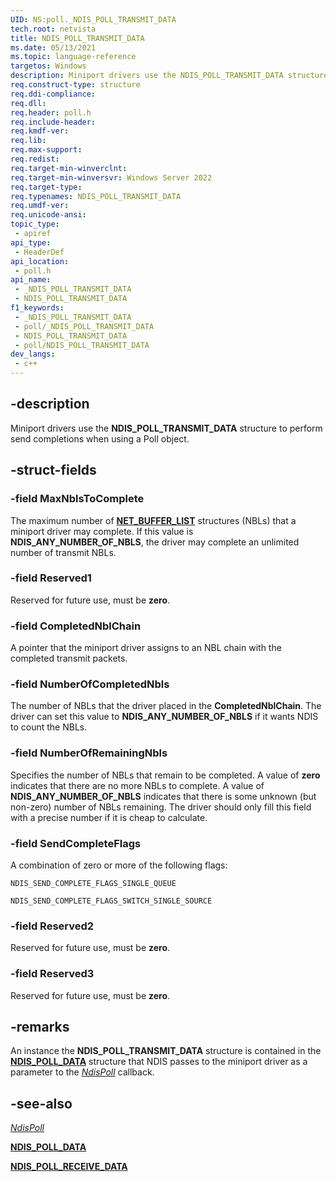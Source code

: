 ```yaml
---
UID: NS:poll._NDIS_POLL_TRANSMIT_DATA
tech.root: netvista
title: NDIS_POLL_TRANSMIT_DATA
ms.date: 05/13/2021
ms.topic: language-reference
targetos: Windows
description: Miniport drivers use the NDIS_POLL_TRANSMIT_DATA structure to perform send completions when using a Poll object. 
req.construct-type: structure
req.ddi-compliance: 
req.dll: 
req.header: poll.h
req.include-header: 
req.kmdf-ver: 
req.lib: 
req.max-support: 
req.redist: 
req.target-min-winverclnt: 
req.target-min-winversvr: Windows Server 2022
req.target-type: 
req.typenames: NDIS_POLL_TRANSMIT_DATA
req.umdf-ver: 
req.unicode-ansi: 
topic_type:
 - apiref
api_type:
 - HeaderDef
api_location:
 - poll.h
api_name:
 - _NDIS_POLL_TRANSMIT_DATA
 - NDIS_POLL_TRANSMIT_DATA
f1_keywords:
 - _NDIS_POLL_TRANSMIT_DATA
 - poll/_NDIS_POLL_TRANSMIT_DATA
 - NDIS_POLL_TRANSMIT_DATA
 - poll/NDIS_POLL_TRANSMIT_DATA
dev_langs:
 - c++
---
```


## -description

Miniport drivers use the **NDIS_POLL_TRANSMIT_DATA** structure to perform send completions when using a Poll object. 

## -struct-fields

### -field MaxNblsToComplete

The maximum number of [**NET_BUFFER_LIST**](../nbl/ns-nbl-net_buffer_list.md) structures (NBLs) that a miniport driver may complete. If this value is **NDIS_ANY_NUMBER_OF_NBLS**, the driver may complete an unlimited number of transmit NBLs.

### -field Reserved1

Reserved for future use, must be **zero**.

### -field CompletedNblChain

A pointer that the miniport driver assigns to an NBL chain with the completed transmit packets.

### -field NumberOfCompletedNbls

The number of NBLs that the driver placed in the **CompletedNblChain**. The driver can set this value to **NDIS_ANY_NUMBER_OF_NBLS** if it wants NDIS to count the NBLs.

### -field NumberOfRemainingNbls

Specifies the number of NBLs that remain to be completed. A value of **zero** indicates that there are no more NBLs to complete. A value of **NDIS_ANY_NUMBER_OF_NBLS** indicates that there is some unknown (but non-zero) number of NBLs remaining. The driver should only fill this field with a precise number if it is cheap to calculate.

### -field SendCompleteFlags

A combination of zero or more of the following flags:

`NDIS_SEND_COMPLETE_FLAGS_SINGLE_QUEUE`

`NDIS_SEND_COMPLETE_FLAGS_SWITCH_SINGLE_SOURCE`


### -field Reserved2

Reserved for future use, must be **zero**.

### -field Reserved3

Reserved for future use, must be **zero**.

## -remarks

An instance the **NDIS_POLL_TRANSMIT_DATA** structure is contained in the [**NDIS_POLL_DATA**](ns-poll-ndis_poll_data.md) structure that NDIS passes to the miniport driver as a parameter to the [*NdisPoll*](nc-poll-ndis_poll.md) callback. 

## -see-also

[*NdisPoll*](nc-poll-ndis_poll.md) 

[**NDIS_POLL_DATA**](ns-poll-ndis_poll_data.md)

[**NDIS_POLL_RECEIVE_DATA**](ns-poll-ndis_poll_receive_data.md)

